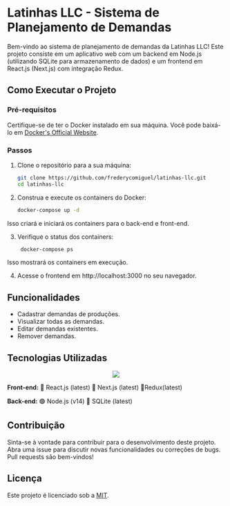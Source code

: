 # Latinhas LLC - Sistema de Planejamento de Demandas

Bem-vindo ao sistema de planejamento de demandas da Latinhas LLC! Este projeto consiste em um aplicativo web com um backend em Node.js (utilizando SQLite para armazenamento de dados) e um frontend em React.js (Next.js) com integração Redux.

## Como Executar o Projeto

### Pré-requisitos

Certifique-se de ter o Docker instalado em sua máquina. Você pode baixá-lo em [Docker's Official Website](https://www.docker.com/get-started).

### Passos

1. Clone o repositório para a sua máquina:

   ```bash
   git clone https://github.com/frederycomiguel/latinhas-llc.git
   cd latinhas-llc

2. Construa e execute os containers do Docker:
    ```bash
    docker-compose up -d


Isso criará e iniciará os containers para o back-end e front-end.

3. Verifique o status dos containers:

   ```bash
    docker-compose ps

Isso mostrará os containers em execução.

4. Acesse o frontend em http://localhost:3000 no seu navegador.




    
## Funcionalidades

- Cadastrar demandas de produções.
- Visualizar todas as demandas.
- Editar demandas existentes.
- Remover demandas.


## Tecnologias Utilizadas

<p align="center">
  <a href="https://skillicons.dev">
    <img src="https://skillicons.dev/icons?i=react,next,redux,nodejs,sqlite" />
  </a>
</p>

**Front-end:** 🔵 React.js (latest) 🔵 Next.js (latest) 🔵Redux(latest)

**Back-end:** 🟢 Node.js (v14) 🔵 SQLite (latest)


## Contribuição


Sinta-se à vontade para contribuir para o desenvolvimento deste projeto. Abra uma issue para discutir novas funcionalidades ou correções de bugs. Pull requests são bem-vindos!


## Licença

Este projeto é licenciado sob a [MIT](https://choosealicense.com/licenses/mit/).

